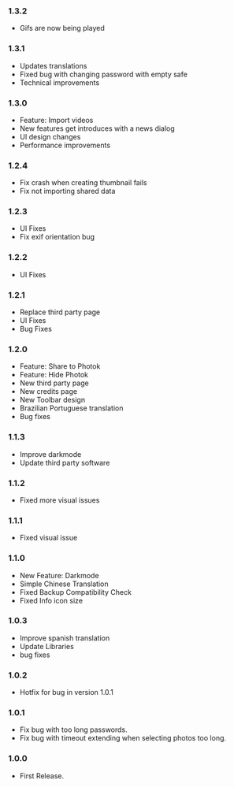 ### 1.3.2
- Gifs are now being played

### 1.3.1
- Updates translations
- Fixed bug with changing password with empty safe
- Technical improvements

### 1.3.0
- Feature: Import videos
- New features get introduces with a news dialog
- UI design changes
- Performance improvements

### 1.2.4
- Fix crash when creating thumbnail fails
- Fix not importing shared data

### 1.2.3
- UI Fixes
- Fix exif orientation bug

### 1.2.2
- UI Fixes

### 1.2.1
- Replace third party page
- UI Fixes
- Bug Fixes

### 1.2.0
- Feature: Share to Photok
- Feature: Hide Photok
- New third party page
- New credits page
- New Toolbar design
- Brazilian Portuguese translation
- Bug fixes

### 1.1.3
- Improve darkmode
- Update third party software

### 1.1.2
- Fixed more visual issues

### 1.1.1
- Fixed visual issue

### 1.1.0
- New Feature: Darkmode
- Simple Chinese Translation
- Fixed Backup Compatibility Check
- Fixed Info icon size

### 1.0.3
- Improve spanish translation
- Update Libraries
- bug fixes

### 1.0.2
- Hotfix for bug in version 1.0.1

### 1.0.1
- Fix bug with too long passwords.
- Fix bug with timeout extending when selecting photos too long.

### 1.0.0
- First Release.
